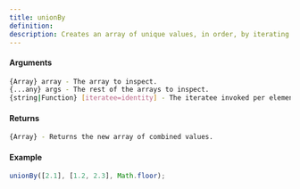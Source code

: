 ```yaml
---
title: unionBy
definition: 
description: Creates an array of unique values, in order, by iterating over all elements of all the given arrays, and returning the unique elements by using an iteratee function to extract a value for comparison.
---
```



#### Arguments


```bash
{Array} array - The array to inspect.
{...any} args - The rest of the arrays to inspect.
{string|Function} [iteratee=identity] - The iteratee invoked per element.
```


#### Returns


```bash
{Array} - Returns the new array of combined values.
```


#### Example


```ts
unionBy([2.1], [1.2, 2.3], Math.floor);
```